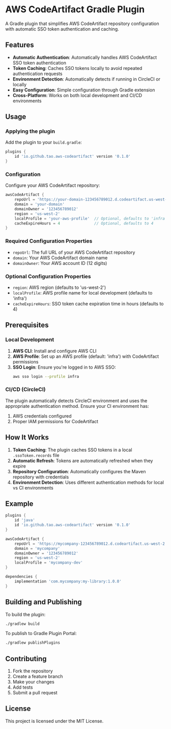 # AWS CodeArtifact Gradle Plugin

A Gradle plugin that simplifies AWS CodeArtifact repository configuration with automatic SSO token authentication and caching.

## Features

- **Automatic Authentication**: Automatically handles AWS CodeArtifact SSO token authentication
- **Token Caching**: Caches SSO tokens locally to avoid repeated authentication requests
- **Environment Detection**: Automatically detects if running in CircleCI or locally
- **Easy Configuration**: Simple configuration through Gradle extension
- **Cross-Platform**: Works on both local development and CI/CD environments

## Usage

### Applying the plugin

Add the plugin to your `build.gradle`:

```gradle
plugins {
    id 'io.github.tao.aws-codeartifact' version '0.1.0'
}
```

### Configuration

Configure your AWS CodeArtifact repository:

```gradle
awsCodeArtifact {
    repoUrl = 'https://your-domain-123456789012.d.codeartifact.us-west-2.amazonaws.com/maven/your-repo/'
    domain = 'your-domain'
    domainOwner = '123456789012'
    region = 'us-west-2'
    localProfile = 'your-aws-profile'  // Optional, defaults to 'infra'
    cacheExpireHours = 4               // Optional, defaults to 4
}
```

### Required Configuration Properties

- `repoUrl`: The full URL of your AWS CodeArtifact repository
- `domain`: Your AWS CodeArtifact domain name
- `domainOwner`: Your AWS account ID (12 digits)

### Optional Configuration Properties

- `region`: AWS region (defaults to 'us-west-2')
- `localProfile`: AWS profile name for local development (defaults to 'infra')
- `cacheExpireHours`: SSO token cache expiration time in hours (defaults to 4)

## Prerequisites

### Local Development

1. **AWS CLI**: Install and configure AWS CLI
2. **AWS Profile**: Set up an AWS profile (default: 'infra') with CodeArtifact permissions
3. **SSO Login**: Ensure you're logged in to AWS SSO:
   ```bash
   aws sso login --profile infra
   ```

### CI/CD (CircleCI)

The plugin automatically detects CircleCI environment and uses the appropriate authentication method. Ensure your CI environment has:

1. AWS credentials configured
2. Proper IAM permissions for CodeArtifact

## How It Works

1. **Token Caching**: The plugin caches SSO tokens in a local `.ssoToken.records` file
2. **Automatic Refresh**: Tokens are automatically refreshed when they expire
3. **Repository Configuration**: Automatically configures the Maven repository with credentials
4. **Environment Detection**: Uses different authentication methods for local vs CI environments

## Example

```gradle
plugins {
    id 'java'
    id 'io.github.tao.aws-codeartifact' version '0.1.0'
}

awsCodeArtifact {
    repoUrl = 'https://mycompany-123456789012.d.codeartifact.us-west-2.amazonaws.com/maven/maven-central/'
    domain = 'mycompany'
    domainOwner = '123456789012'
    region = 'us-west-2'
    localProfile = 'mycompany-dev'
}

dependencies {
    implementation 'com.mycompany:my-library:1.0.0'
}
```

## Building and Publishing

To build the plugin:

```bash
./gradlew build
```

To publish to Gradle Plugin Portal:

```bash
./gradlew publishPlugins
```

## Contributing

1. Fork the repository
2. Create a feature branch
3. Make your changes
4. Add tests
5. Submit a pull request

## License

This project is licensed under the MIT License.
